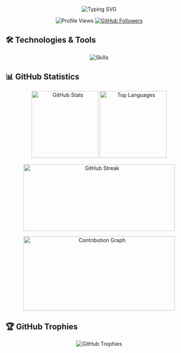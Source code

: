 <p align="center">
  <img src="https://readme-typing-svg.herokuapp.com/?lines=Full+Stack+Developer;Always+learning+new+things;Creative+problem+solver;Tech+enthusiast&font=Fira%20Code&center=true&width=440&height=45&color=8B5CF6&vCenter=true&size=22&pause=1000" alt="Typing SVG" />
</p>

<p align="center">
  <img src="https://komarev.com/ghpvc/?username=mau-io&color=8B5CF6&style=flat-square&label=Profile+Views" alt="Profile Views" />
  <a href="https://github.com/mau-io?tab=followers">
    <img src="https://img.shields.io/github/followers/mau-io?label=Followers&style=flat-square&color=3B82F6" alt="GitHub Followers" />
  </a>
</p>


## 🛠️ Technologies & Tools

<p align="center">
  <img src="https://skillicons.dev/icons?i=js,ts,nodejs,react,html,css,python,mongodb,mysql,git,github,vscode,figma&theme=dark" alt="Skills" />
</p>


</details>

## 📊 GitHub Statistics

<div align="center">
  <img height="180em" src="https://github-readme-stats.vercel.app/api?username=mau-io&show_icons=true&count_private=true&theme=tokyonight&hide_border=true&bg_color=0D1117&title_color=8B5CF6&icon_color=3B82F6&text_color=ffffff" alt="GitHub Stats" />
  <img height="180em" src="https://github-readme-stats.vercel.app/api/top-langs/?username=mau-io&theme=tokyonight&hide_border=true&bg_color=0D1117&layout=compact&hide=html&title_color=8B5CF6&text_color=ffffff" alt="Top Languages" />
</div>

<p align="center">
  <img width="90%" height="180em" src="https://github-readme-streak-stats.herokuapp.com/?user=mau-io&theme=tokyonight&hide_border=true&stroke=0000&background=0D1117&ring=8B5CF6&fire=3B82F6&currStreakLabel=8B5CF6" alt="GitHub Streak" />
</p>

<p align="center">
  <img width="90%" height="200em" src="https://github-readme-activity-graph.vercel.app/graph?username=mau-io&bg_color=0D1117&color=8B5CF6&line=3B82F6&point=FFFFFF&area=true&hide_border=true" alt="Contribution Graph" />
</p>

## 🏆 GitHub Trophies

<p align="center">
  <img src="https://github-profile-trophy.vercel.app/?username=mau-io&theme=tokyonight&no-frame=true&no-bg=true&margin-w=4&column=7" alt="GitHub Trophies" />
</p>